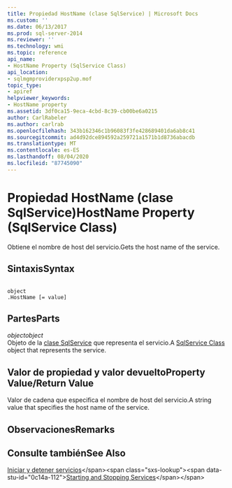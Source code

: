 ```yaml
---
title: Propiedad HostName (clase SqlService) | Microsoft Docs
ms.custom: ''
ms.date: 06/13/2017
ms.prod: sql-server-2014
ms.reviewer: ''
ms.technology: wmi
ms.topic: reference
api_name:
- HostName Property (SqlService Class)
api_location:
- sqlmgmproviderxpsp2up.mof
topic_type:
- apiref
helpviewer_keywords:
- HostName property
ms.assetid: 3df0ca15-9eca-4cbd-8c39-cb00be6a0215
author: CarlRabeler
ms.author: carlrab
ms.openlocfilehash: 343b162346c1b96083f3fe428689401da6ab8c41
ms.sourcegitcommit: ad4d92dce894592a259721a1571b1d8736abacdb
ms.translationtype: MT
ms.contentlocale: es-ES
ms.lasthandoff: 08/04/2020
ms.locfileid: "87745090"
---
```

# <a name="hostname-property-sqlservice-class"></a><span data-ttu-id="0c14a-102">Propiedad HostName (clase SqlService)</span><span class="sxs-lookup"><span data-stu-id="0c14a-102">HostName Property (SqlService Class)</span></span>
  <span data-ttu-id="0c14a-103">Obtiene el nombre de host del servicio.</span><span class="sxs-lookup"><span data-stu-id="0c14a-103">Gets the host name of the service.</span></span>  
  
## <a name="syntax"></a><span data-ttu-id="0c14a-104">Sintaxis</span><span class="sxs-lookup"><span data-stu-id="0c14a-104">Syntax</span></span>  
  
```  
  
object  
.HostName [= value]  
```  
  
## <a name="parts"></a><span data-ttu-id="0c14a-105">Partes</span><span class="sxs-lookup"><span data-stu-id="0c14a-105">Parts</span></span>  
 <span data-ttu-id="0c14a-106">*object*</span><span class="sxs-lookup"><span data-stu-id="0c14a-106">*object*</span></span>  
 <span data-ttu-id="0c14a-107">Objeto de la [clase SqlService](sqlservice-class.md) que representa el servicio.</span><span class="sxs-lookup"><span data-stu-id="0c14a-107">A [SqlService Class](sqlservice-class.md) object that represents the service.</span></span>  
  
## <a name="property-valuereturn-value"></a><span data-ttu-id="0c14a-108">Valor de propiedad y valor devuelto</span><span class="sxs-lookup"><span data-stu-id="0c14a-108">Property Value/Return Value</span></span>  
 <span data-ttu-id="0c14a-109">Valor de cadena que especifica el nombre de host del servicio.</span><span class="sxs-lookup"><span data-stu-id="0c14a-109">A string value that specifies the host name of the service.</span></span>  
  
## <a name="remarks"></a><span data-ttu-id="0c14a-110">Observaciones</span><span class="sxs-lookup"><span data-stu-id="0c14a-110">Remarks</span></span>  
  
## <a name="see-also"></a><span data-ttu-id="0c14a-111">Consulte también</span><span class="sxs-lookup"><span data-stu-id="0c14a-111">See Also</span></span>  
 <span data-ttu-id="0c14a-112">[Iniciar y detener servicios](https://technet.microsoft.com/library/ms174886\(v=sql.105\).aspx)</span><span class="sxs-lookup"><span data-stu-id="0c14a-112">[Starting and Stopping Services](https://technet.microsoft.com/library/ms174886\(v=sql.105\).aspx)</span></span>  
  
  

